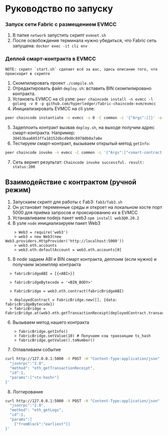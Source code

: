 # Руководство по запуску

### Запуск сети Fabric c размещением EVMCC

1. В папке `network` запустить скрипт `evmnet.sh`
2. После освобождения терминала нужно убедиться, что Fabric сеть запущена: `docker exec -it cli env`

### Деплой смарт-контракта в EVMCC

    NOTE: скрипт `start.sh` сделает всё за вас, здесь описание того, что происходит в скрипте

1. Скомпилировать проект `./compile.sh`
2. Отредактировать файл `deploy.sh`: вставить BIN скомпилировано контракта.
3. Установть EVMCC на cli узле: `peer chaincode install -n evmcc -l golang -v 0 -p github.com/hyperledger/fabric-chaincode-evm/evmcc`
4. Инициализировать EVMCC на cli узле: 
```bash
peer chaincode instantiate -n evmcc -v 0 -C common -c '{"Args":[]}' -o orderer.example.com:7050 --tls --cafile /opt/gopath/src/github.com/hyperledger/fabric/peer/crypto/ordererOrganizations/example.com/orderers/orderer.example.com/msp/tlscacerts/tlsca.example.com-cert.pem
```
5. Задеплоить контракт вызвав `deploy.sh`, на выходе получим адрес смарт-контракта. Например: `38453baa6053ffa18152dbcd9d0c89780b0a7a0e`
6. Тестируем смарт-контракт, вызываем открытый метод `getInfo`:
```bash
peer chaincode invoke -n evmcc -C common -c '{"Args":["<smart-contract-address>","<4byte>"]}' -o orderer.example.com:7050 --tls --cafile /opt/gopath/src/github.com/hyperledger/fabric/peer/crypto/ordererOrganizations/example.com/orderers/orderer.example.com/msp/tlscacerts/tlsca.example.com-cert.pem
```
7. Сеть вернет результат: `Chaincode invoke successful. result: status:200`


## Взаимодействие с контрактом (ручной режим)

1. Запускаем скрипт для работы с Fab3: `fab3/fab3.sh`
2. Он установит переменные среды и откроет на локальном хосте порт 5000 для приёма запросов и проксированию их в EVMCC
3. Устанавливаем nodejs пакет web3 `npm install web3@0.20.2`
4. В узле `node` инициализируем пакет Web3

```
    > Web3 = require('web3')
    > web3 = new Web3(new Web3.providers.HttpProvider('http://localhost:5000'))
    > web3.eth.accounts
    > web3.eth.defaultAccount = web3.eth.accounts[0]
```

5. В node задаем ABI и BIN смарт контракта, деплоим (если нужно) и получаем экземпляр контракта

```
  > fabricBridgeABI = [{<ABI>}]

  > fabricBridgeBytecode = '<BIN_BODY>'

  > FabricBridge = web3.eth.contract(fabricBridgeABI)

  > deployedContract = FabricBridge.new([], {data: fabricBridgeBytecode})
  > fabricBridge = FabricBridge.at(web3.eth.getTransactionReceipt(deployedContract.transactionHash).contractAddress)
```

6. Вызываем метод нашего контракта

```
    > fabricBridge.getInfo()
    > fabricBridge.setValue(10) # Получаем хэш транзакции tx_hash
    > fabricBridge.getValue().toNumber()
```

7. Отлавливаем событие

```bash
curl http://127.0.0.1:5000 -X POST -H "Content-Type:application/json" -d '{
  "jsonrpc":"2.0",
  "method": "eth_getTransactionReceipt",
  "id":1,
  "params":["<tx-hash>"]
}'
```

8. Логгирование
```bash
curl http://127.0.0.1:5000 -X POST -H "Content-Type:application/json" -d '{
  "jsonrpc":"2.0",
  "method": "eth_getLogs",
  "id":1,
  "params":[
    {"fromBlock":"earliest"}]
}'
```